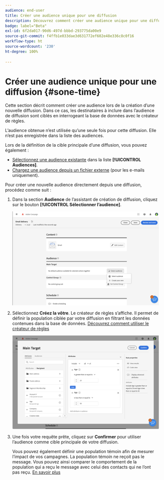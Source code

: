 ```yaml
---
audience: end-user
title: Créer une audience unique pour une diffusion
description: Découvrez comment créer une audience unique pour une diffusion.
badge: label="Beta"
exl-id: 6f2da017-90d6-497d-bbbd-293775da00e9
source-git-commit: f4ffb1e033dae3d631772ef602e48e336c8c0f16
workflow-type: ht
source-wordcount: '230'
ht-degree: 100%

---
```


# Créer une audience unique pour une diffusion {#sone-time}

Cette section décrit comment créer une audience lors de la création d’une nouvelle diffusion. Dans ce cas, les destinataires à inclure dans l’audience de diffusion sont ciblés en interrogeant la base de données avec le créateur de règles.

L’audience obtenue n’est utilisée qu’une seule fois pour cette diffusion. Elle n’est pas enregistrée dans la liste des audiences.

Lors de la définition de la cible principale d’une diffusion, vous pouvez également :

* [Sélectionnez une audience existante](add-audience.md) dans la liste **[!UICONTROL Audiences]**.
* [Chargez une audience depuis un fichier externe](file-audience.md) (pour les e-mails uniquement).

Pour créer une nouvelle audience directement depuis une diffusion, procédez comme suit :

1. Dans la section **Audience** de l’assistant de création de diffusion, cliquez sur le bouton **[!UICONTROL Sélectionner l’audience]**.

   ![](assets/segment-builder0.png)

1. Sélectionnez **Créez la vôtre**. Le créateur de règles s’affiche. Il permet de définir la population ciblée par votre diffusion en filtrant les données contenues dans la base de données. [Découvrez comment utiliser le créateur de règles](segment-builder.md)

   ![](assets/segment-builder.png)

1. Une fois votre requête prête, cliquez sur **Confirmer** pour utiliser l’audience comme cible principale de votre diffusion.

   Vous pouvez également définir une population témoin afin de mesurer l’impact de vos campagnes. La population témoin ne reçoit pas le message. Vous pouvez ainsi comparer le comportement de la population qui a reçu le message avec celui des contacts qui ne l’ont pas reçu. [En savoir plus](control-group.md)
